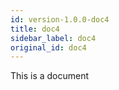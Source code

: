 ```yaml
---
id: version-1.0.0-doc4
title: doc4
sidebar_label: doc4
original_id: doc4
---
```


This is a document 

